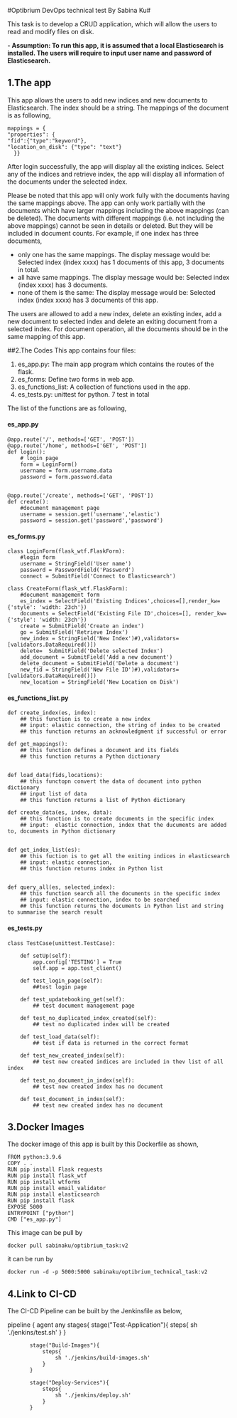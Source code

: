#Optibrium DevOps technical test By Sabina Ku#

This task is to develop a CRUD application, which will allow the users to read and modify files on disk.

**- Assumption: To run this app, it is assumed that a local Elasticsearch is installed. The users will require to input user name and password of Elasticsearch.**

## 1.The app ##

This app allows the users to add new indices and new documents to Elasticsearch. The index should be a string. The mappings of the document is as following,

    mappings = {
    "properties": {
    "fid":{"type":"keyword"},
    "location_on_disk": {"type": "text"}  
      }}

After login successfully, the app will display all the existing indices. Select any of the indices and retrieve index, the app will display all information of the documents under the selected index.


Please be noted that this app will only work fully with the documents having the same mappings above. The app can only work partially with the documents which have larger mappings including the above mappings (can be deleted). The documents with different mappings (i.e. not including the above mappings) cannot be seen in details or deleted. But they will be included in document counts. For example, if one index has three documents,




- only one has the same mappings. The display message would be:  Selected index (index xxxx) has 1 documents of this app, 3 documents in total.
- all have same mappings. The display message would be:  Selected index (index xxxx) has 3 documents.
- none of them is the same: The display message would be:  Selected index (index xxxx) has 3 documents of this app.

The users are allowed to add a new index, delete an existing index, add a new document to selected index and delete an exiting document from a selected index. For document operation, all the documents should be in the same mapping of this app.

##2.The Codes
This app contains four files:



1. es_app.py: The main app program which contains the routes of the flask.
2. es_forms: Define two forms in web app.
3. es_functions_list: A collection of functions used in the app.
4. es_tests.py: unittest for python. 7 test in total

The list of the functions are as following,

#### es_app.py



    @app.route('/', methods=['GET', 'POST'])
	@app.route('/home', methods=['GET', 'POST'])
	def login():
    	# login page
    	form = LoginForm()
    	username = form.username.data
    	password = form.password.data


	@app.route('/create', methods=['GET', 'POST']) 
	def create():
    	#document management page
    	username = session.get('username','elastic')
    	password = session.get('password','password')
 

#### es_forms.py ####

    class LoginForm(flask_wtf.FlaskForm):
		#login form
    	username = StringField('User name')
    	password = PasswordField('Password')
    	connect = SubmitField('Connect to Elasticsearch')
    
    class CreateForm(flask_wtf.FlaskForm):
		#document management form
	    es_index = SelectField('Existing Indices',choices=[],render_kw={'style': 'width: 23ch'})
	    documents = SelectField('Existing File ID',choices=[], render_kw={'style': 'width: 23ch'})
	    create = SubmitField('Create an index')
	    go = SubmitField('Retrieve Index')
	    new_index = StringField('New Index')#),validators=[validators.DataRequired()])
	    delete=  SubmitField('Delete selected Index')
	    add_document = SubmitField('Add a new document')
	    delete_document = SubmitField('Delete a document')
	    new_fid = StringField('New File ID')#),validators=[validators.DataRequired()])
	    new_location = StringField('New Location on Disk')

#### es_functions_list.py ####

    def create_index(es, index):
	    ## this function is to create a new index
	    ## input: elastic connection, the string of index to be created
	    ## this function returns an acknowledgment if successful or error         
    
    def get_mappings():
	    ## this function defines a document and its fields
	    ## this function returns a Python dictionary


    def load_data(fids,locations):
	    ## this functopn convert the data of document into python dictionary 
	    ## input list of data 
	    ## this function returns a list of Python dictionary
    
    def create_data(es, index, data):
	    ## this function is to create documents in the specific index
	    ## input:  elastic connection, index that the ducuments are added to, documents in Python dictionary
    
    
    def get_index_list(es):
	    ## this fuction is to get all the exiting indices in elasticsearch
	    ## input: elastic connection,
	    ## this function returns index in Python list
        
    
    def query_all(es, selected_index):
	    ## this function search all the documents in the specific index
	    ## input: elastic connection, index to be searched
	    ## this function returns the documents in Python list and string to summarise the search result

#### es_tests.py ####

	class TestCase(unittest.TestCase):

	    def setUp(self):
	        app.config['TESTING'] = True
	        self.app = app.test_client()
	
	    def test_login_page(self):
	        ##test login page	
	    
	    def test_updatebooking_get(self):
			## test document management page	
	
	    def test_no_duplicated_index_created(self):
	        ## test no duplicated index will be created   
	
	    def test_load_data(self):
	        ## test if data is returned in the correct format

	    def test_new_created_index(self):
	        ## test new created indices are included in thev list of all index

	    def test_no_document_in_index(self):
	        ## test new created index has no document 
	
	    def test_document_in_index(self):
	        ## test new created index has no document 

	  
## 3.Docker Images ##

The docker image of this app is built by this Dockerfile as shown,

    FROM python:3.9.6
    COPY . .
    RUN pip install Flask requests
    RUN pip install flask_wtf
    RUN pip install wtforms
    RUN pip install email_validator
    RUN pip install elasticsearch
    RUN pip install flask
    EXPOSE 5000
    ENTRYPOINT ["python"]
    CMD ["es_app.py"]

This image can be pull by

`docker pull sabinaku/optibrium_task:v2`

it can be run by

`docker run -d -p 5000:5000 sabinaku/optibrium_technical_task:v2`  


## 4.Link to CI-CD ##

The CI-CD Pipeline can be built by the Jenkinsfile as below, 


   pipeline {
       agent any 
       stages{
           stage("Test-Application"){
               steps{
                   sh './jenkins/test.sh'
               }
           }
        
           stage("Build-Images"){
               steps{
                   sh './jenkins/build-images.sh'
               }
           }
                
           stage("Deploy-Services"){
               steps{
                   sh './jenkins/deploy.sh'
               }
           }  
